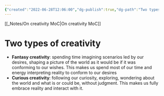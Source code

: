 ```yaml
---
{"created":"2022-06-28T12:06:00","dg-publish":true,"dg-path":"Two types of creativity.md","permalink":"/two-types-of-creativity/","dgPassFrontmatter":true,"updated":"2024-12-22T16:23:49.317+01:00"}
---
```


[[_Notes/On creativity MoC\|On creativity MoC]]
# Two types of creativity
- **Fantasy creativity**: spending time imagining scenarios led by our desires, shaping a picture of the world as it would be if it was conforming to our wishes. This makes us spend most of our time and energy interpreting reality to conform to our desires
- **Curious creativity**: following our curiosity, exploring, wondering about the world and what is or could be, without judgment. This makes us fully embrace reality and interact with it.